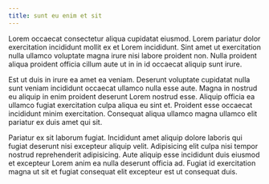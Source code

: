 ```yaml
---
title: sunt eu enim et sit
---
```


Lorem occaecat consectetur aliqua cupidatat eiusmod. Lorem pariatur dolor exercitation incididunt mollit ex et Lorem incididunt. Sint amet ut exercitation nulla ullamco voluptate magna irure nisi labore proident non. Nulla proident aliqua proident officia cillum aute ut in in id occaecat aliquip sunt irure.

Est ut duis in irure ea amet ea veniam. Deserunt voluptate cupidatat nulla sunt veniam incididunt occaecat ullamco nulla esse aute. Magna in nostrud eu aliquip in enim proident deserunt Lorem nostrud esse. Aliquip officia ea ullamco fugiat exercitation culpa aliqua eu sint et. Proident esse occaecat incididunt minim exercitation. Consequat aliqua ullamco magna ullamco elit pariatur ex duis amet qui sit.

Pariatur ex sit laborum fugiat. Incididunt amet aliquip dolore laboris qui fugiat deserunt nisi excepteur aliquip velit. Adipisicing elit culpa nisi tempor nostrud reprehenderit adipisicing. Aute aliquip esse incididunt duis eiusmod et excepteur Lorem anim ea nulla deserunt officia ad. Fugiat id exercitation magna ut sit et fugiat consequat elit excepteur est ut consequat duis.